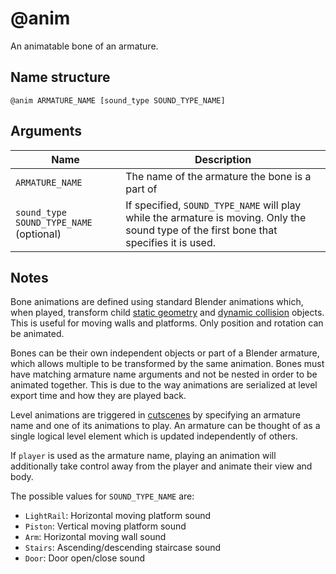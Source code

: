 # @anim

An animatable bone of an armature.

## Name structure

```
@anim ARMATURE_NAME [sound_type SOUND_TYPE_NAME]
```

## Arguments

| Name                                    | Description                                                                                                                              |
| --------------------------------------- | ---------------------------------------------------------------------------------------------------------------------------------------- |
| `ARMATURE_NAME`                         | The name of the armature the bone is a part of                                                                                           |
| `sound_type SOUND_TYPE_NAME` (optional) | If specified, `SOUND_TYPE_NAME` will play while the armature is moving. Only the sound type of the first bone that specifies it is used. |

## Notes

Bone animations are defined using standard Blender animations which, when
played, transform child [static geometry](./static.md) and
[dynamic collision](./dynamic_box.md) objects. This is useful for moving walls
and platforms. Only position and rotation can be animated.

Bones can be their own independent objects or part of a Blender armature, which
allows multiple to be transformed by the same animation. Bones must have
matching armature name arguments and not be nested in order to be animated
together. This is due to the way animations are serialized at level export time
and how they are played back.

Level animations are triggered in [cutscenes](../cutscenes/README.md) by
specifying an armature name and one of its animations to play. An armature can
be thought of as a single logical level element which is updated independently
of others.

If `player` is used as the armature name, playing an animation will additionally
take control away from the player and animate their view and body.

The possible values for `SOUND_TYPE_NAME` are:
* `LightRail`: Horizontal moving platform sound
* `Piston`: Vertical moving platform sound
* `Arm`: Horizontal moving wall sound
* `Stairs`: Ascending/descending staircase sound
* `Door`: Door open/close sound
